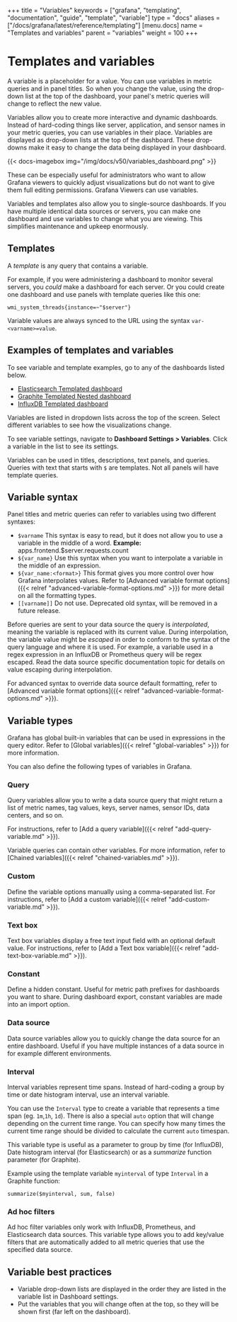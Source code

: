 +++
title = "Variables"
keywords = ["grafana", "templating", "documentation", "guide", "template", "variable"]
type = "docs"
aliases = ["/docs/grafana/latest/reference/templating"]
[menu.docs]
name = "Templates and variables"
parent = "variables"
weight = 100
+++

# Templates and variables

A variable is a placeholder for a value. You can use variables in metric queries and in panel titles. So when you change
the value, using the drop-down list at the top of the dashboard, your panel's metric queries will change to reflect the new value.

Variables allow you to create more interactive and dynamic dashboards. Instead of hard-coding things like server, application,
and sensor names in your metric queries, you can use variables in their place. Variables are displayed as drop-down lists at the top of
the dashboard. These drop-downs make it easy to change the data being displayed in your dashboard.

{{< docs-imagebox img="/img/docs/v50/variables_dashboard.png" >}}

These can be especially useful for administrators who want to allow Grafana viewers to quickly adjust visualizations but do not want to give them full editing permissions. Grafana Viewers can use variables.

Variables and templates also allow you to single-source dashboards. If you have multiple identical data sources or servers, you can make one dashboard and use variables to change what you are viewing. This simplifies maintenance and upkeep enormously.

## Templates

A _template_ is any query that contains a variable.

For example, if you were administering a dashboard to monitor several servers, you _could_ make a dashboard for each server. Or you could create one dashboard and use panels with template queries like this one:

```
wmi_system_threads{instance=~"$server"}
```

Variable values are always synced to the URL using the syntax `var-<varname>=value`.

## Examples of templates and variables

To see variable and template examples, go to any of the dashboards listed below.

- [Elasticsearch Templated dashboard](https://play.grafana.org/dashboard/db/elasticsearch-templated)
- [Graphite Templated Nested dashboard](https://play.grafana.org/dashboard/db/graphite-templated-nested)
- [InfluxDB Templated dashboard](https://play.grafana.org/dashboard/db/influxdb-templated)

Variables are listed in dropdown lists across the top of the screen. Select different variables to see how the visualizations change. 

To see variable settings, navigate to **Dashboard Settings > Variables**. Click a variable in the list to see its settings.

Variables can be used in titles, descriptions, text panels, and queries. Queries with text that starts with `$` are templates. Not all panels will have template queries.

## Variable syntax

Panel titles and metric queries can refer to variables using two different syntaxes:

- `$varname`
  This syntax is easy to read, but it does not allow you to use a variable in the middle of a word.
  **Example:** apps.frontend.$server.requests.count
- `${var_name}` Use this syntax when you want to interpolate a variable in the middle of an expression. 
- `${var_name:<format>}` This format gives you more control over how Grafana interpolates values. Refer to [Advanced variable format options]({{< relref "advanced-variable-format-options.md" >}}) for more detail on all the formatting types.
- `[[varname]]` Do not use. Deprecated old syntax, will be removed in a future release. 

Before queries are sent to your data source the query is _interpolated_, meaning the variable is replaced with its current value. During
interpolation, the variable value might be _escaped_ in order to conform to the syntax of the query language and where it is used.
For example, a variable used in a regex expression in an InfluxDB or Prometheus query will be regex escaped. Read the data source specific
documentation topic for details on value escaping during interpolation.

For advanced syntax to override data source default formatting, refer to [Advanced variable format options]({{< relref "advanced-variable-format-options.md" >}}).

## Variable types

Grafana has global built-in variables that can be used in expressions in the query editor. Refer to [Global variables]({{< relref "global-variables" >}}) for more information.

You can also define the following types of variables in Grafana. 

### Query

Query variables allow you to write a data source query that might return a list of metric names, tag values, keys, server names, sensor IDs, data centers, and so on.

For instructions, refer to [Add a query variable]({{< relref "add-query-variable.md" >}}).

Variable queries can contain other variables. For more information, refer to [Chained variables]({{< relref "chained-variables.md" >}}).

### Custom

Define the variable options manually using a comma-separated list. For instructions, refer to [Add a custom variable]({{< relref "add-custom-variable.md" >}}).

### Text box

Text box variables display a free text input field with an optional default value. For instructions, refer to [Add a Text box variable]({{< relref "add-text-box-variable.md" >}}).

### Constant

Define a hidden constant. Useful for metric path prefixes for dashboards you want to share. During dashboard export, constant variables are made into an import option.

### Data source

Data source variables allow you to quickly change the data source for an entire dashboard. Useful if you have multiple instances of a data source in for example different environments.

### Interval

Interval variables represent time spans. Instead of hard-coding a group by time or date histogram interval, use an interval variable.

You can use the `Interval` type to create a variable that represents a time span (eg. `1m`,`1h`, `1d`). There is also a special `auto` option that will change depending on the current time range. You can specify how many times the current time range should be divided to calculate the current `auto` timespan.

This variable type is useful as a parameter to group by time (for InfluxDB), Date histogram interval (for Elasticsearch) or as a *summarize* function parameter (for Graphite).

Example using the template variable `myinterval` of type `Interval` in a Graphite function:

```
summarize($myinterval, sum, false)
```

### Ad hoc filters

Ad hoc filter variables only work with  InfluxDB, Prometheus, and Elasticsearch data sources. This variable type allows you to add key/value filters that are automatically added to all metric queries that use the specified data source.

## Variable best practices

- Variable drop-down lists are displayed in the order they are listed in the variable list in Dashboard settings.
- Put the variables that you will change often at the top, so they will be shown first (far left on the dashboard).

